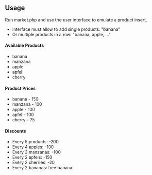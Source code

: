 ## Usage

Run market.php and use the user interface to emulate a product insert.
* Interface must allow to add single products: "banana"
* Or multiple products in a row: "banana, apple, ..."


#### Available Products
* banana
* manzana
* apple
* apfel
* cherry

#### Product Prices
* banana - 150
* manzana - 100
* apple - 100
* apfel - 100
* cherry - 75

#### Discounts
* Every 5 products: -200
* Every 4 apples: -100
* Every 3 manzanas: -100
* Every 2 apfels: -150
* Every 2 cherries: -20
* Every 2 bananas: free banana